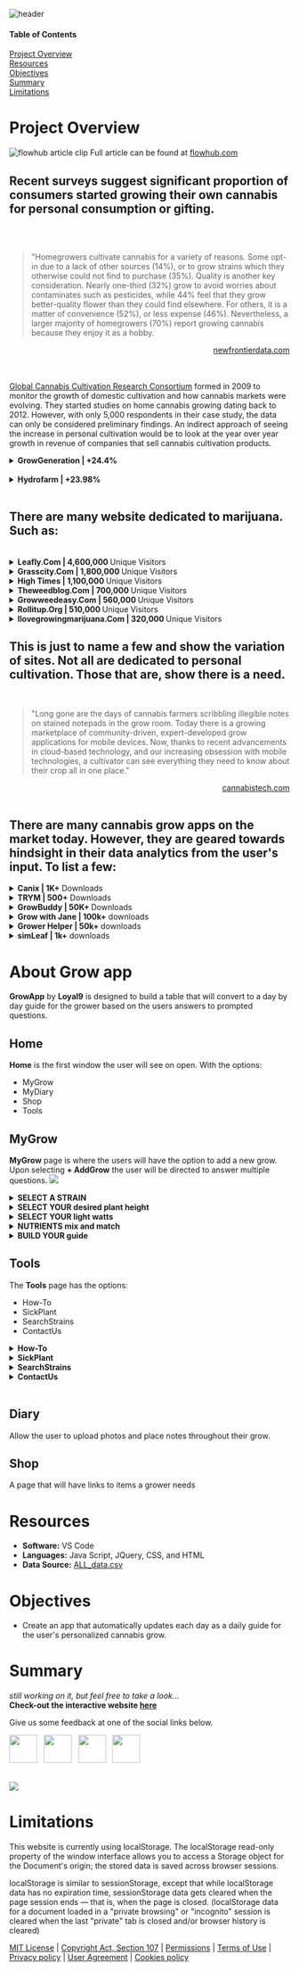 ![header](/pics/header.png)
 
#### Table of Contents  

[Project Overview](#project-overview)  
[Resources](#resources)  
[Objectives](#objectives)  
[Summary](#summary)  
[Limitations](#limitations)  
  
# Project Overview
![flowhub article clip](pics/news.gif) Full article can be found at [flowhub.com](https://flowhub.com/cannabis-industry-statistics)
## Recent surveys suggest significant proportion of consumers started growing their own cannabis for personal consumption or gifting.  
<br>
<br>  

>"Homegrowers cultivate cannabis for a variety of reasons. Some opt-in due to a lack of other sources (14%), or to grow strains which they otherwise could not find to purchase (35%). Quality is another key consideration. Nearly one-third (32%) grow to avoid worries about contaminates such as pesticides, while 44% feel that they grow better-quality flower than they could find elsewhere. For others, it is a matter of convenience (52%), or less expense (46%). Nevertheless, a larger majority of homegrowers (70%) report growing cannabis because they enjoy it as a hobby.  

<div style="text-align: right" ><a href="https://newfrontierdata.com/cannabis-insights/for-many-cannabis-consumers-home-is-where-the-grow-is/">newfrontierdata.com</a></div>
<br>
<br>

[Global Cannabis Cultivation Research Consortium](https://worldwideweed.nl/about/) formed in 2009 to monitor the growth of domestic cultivation and how cannabis markets were evolving. They started studies on home cannabis growing dating back to 2012. However, with only 5,000 respondents in their case study, the data can only be considered preliminary findings. An indirect approach of seeing the increase in personal cultivation would be to look at the year over year growth in revenue of companies that sell cannabis cultivation products. 
<br>  
<details>
<summary><b>GrowGeneration  | +24.4%  </b></summary>
<!--more info-->

**GrowGeneration** carries and sells thousands of products, including organic nutrients and soils, advanced lighting technology and state of the art hydroponic equipment to be used indoors and outdoors by commercial and home growers. **GrowGeneration Corp. ICR, Inc.**'s full year revenue estimated between $420 million to $422 million, an increase of 118% over prior year. Same-store-sales up 24.4% for full year 2021.   
</details>  
<br>
<details>
<summary><b>Hydrofarm  | +23.98% </b></summary>
<!--more info-->

**Hydrofarm** is a leading manufacturer and distributor of branded hydroponics equipment and supplies for controlled environment agriculture, including grow lights, climate control solutions, grow media and nutrients, as well as broad portfolio of innovative and proprietary branded products. As of Q2 2022, **HYDROFARM HOLDINGS GROUP**'s revenue has grown 23.98% year over year.    
</details>
<br>  

## There are many website dedicated to marijuana. Such as:
<br>
<details>
<summary><b>Leafly.Com  | 4,600,000 </b> Unique Visitors</summary>
<!--more info-->

**[Leafly.Com](https://www.leafly.com/)** is the world's most trusted destination to discover cannabis products and order them from legal, licensed retailers.  
</details>  
  
<details>
<summary><b>Grasscity.Com  | 1,800,000 </b> Unique Visitors</summary>
<!--more info-->  

**[Grasscity.Com](https://www.grasscity.com/)** is a leading online smoke shop that offers the largest range of bongs, dab rigs, water pipes, glass pipes, bubblers, vaporizers and accessories.    
</details> 
 
<details>
<summary><b>High Times  | 1,100,000 </b> Unique Visitors</summary>
<!--more info-->  

**[Hightimes.Com](https://hightimes.com/)** is an online magazine that delivers news and updates about cannabis, from cultivation and legalization, to entertainment and culture.  
</details>  

<details>
<summary><b>Theweedblog.Com  | 700,000 </b> Unique Visitors</summary>
<!--more info-->  

 **[Theweedblog.Com](https://theweedblog.com/)** is a source of important marijuana-related information.  
</details>  

<details>
<summary><b>Growweedeasy.Com  | 560,000 </b> Unique Visitors</summary>
<!--more info-->  

**[Growweedeasy.Com](https://www.growweedeasy.com/)** will show you how easy it is to grow your own marijuana at home, with as little time and effort as possible. If you want to start growing cannabis indoors for the first time, or if you’re already a pro grower and want to improve your current cannabis growing skill.   
</details>  

<details>
<summary><b>Rollitup.Org  | 510,000 </b> Unique Visitors</summary>
<!--more info-->  

**[Rollitup.Org](https://rollitup.org/)** has Marijuana Growing and Cannabis Cultivation resources, Marijuana seeds, and thousands of articles for growing cannabis.    
</details>

<details>
<summary><b>Ilovegrowingmarijuana.Com  | 320,000 </b> Unique Visitors</summary>
<!--more info-->  

**[Ilovegrowingmarijuana.Com](https://www.ilovegrowingmarijuana.com/)** ia a source on how to grow marijuana by Robert Bergman, Amsterdam. With guides and helpful experts.    
</details>  

## This is just to name a few and show the variation of sites. Not all are dedicated to personal cultivation. Those that are, show there is a need.  
<br>

>"Long gone are the days of cannabis farmers scribbling illegible notes on stained notepads in the grow room. Today there is a growing marketplace of community-driven, expert-developed grow applications for mobile devices. Now, thanks to recent advancements in cloud-based technology, and our increasing obsession with mobile technologies, a cultivator can see everything they need to know about their crop all in one place."  

<div style="text-align: right" ><a href="https://www.cannabistech.com/articles/smart-grow-apps-cannabis-weed/">cannabistech.com</a></div>  
<br>  

## There are many cannabis grow apps on the market today. However, they are geared towards hindsight in their data analytics from the user's input. To list a few:
<details>
<summary><b>Canix | 1K+</b> Downloads</summary>
<!--All you need is a blank line-->

**Canix** provides a mobile data entry solution that allows employees to enter data at the point of action. The Canix platform includes cultivation and manufacturing workflows, CRM & sales, scanning & RFID, labeling, reporting, and more. Cultivators can use Canix to track inventory, monitor compliance, and run reports.
</details> 

<details>
<summary><b>TRYM  | 500+</b> Downloads</summary>
<!--All you need is a blank line-->

**TRYM** offers a mobile SAAS platform to boost efficiency, stay in compliance, and monitor climate and root zone conditions. Additionally, the software offers team management, METRC reporting, plant tracking and task management.
</details>  

<details>
<summary><b>GrowBuddy | 50K+ </b>Downloads</summary>
<!--more info-->

**GrowBuddy** is an application simple enough for hobbyists to use but packed full of valuable features that even commercial operations would reap benefits from. The app strives to be a comprehensive database, capable of logging all relevant grow data to help you learn from your mistakes and compare against other strains and other crops. 
</details>   

<details>
<summary><b>Grow with Jane | 100k+</b> downloads</summary>
<!--more info-->

**Jane** focuses on providing newbie growers with guidance, grow logs and scheduling tools for their small operations. 
</details> 

<details>
<summary><b>Grower Helper | 50k+</b> downloads</summary>
<!--more info-->

**Grower Helper** is a tool that can be used to help cannabis growers keep track of their grow ops. You can register your plants, fertilizers, and sprays, add photos to keep track of progress, set task reminders, track environmental conditions, and even log information about your end products such as extracts. 
</details> 

<details>
<summary><b>simLeaf | 1k+</b> downloads</summary>
<!--more info-->

**simLeaf** allows users to practice growing weed virtually from their phone or tablet. The platform is actually quite sophisticated, as you must manage light, temperature, humidity, water levels, nutrients, and pH levels throughout the growing stages. simLeaf also provides useful tips and educational information to help you along the way. 
</details> 



# About Grow app

**GrowApp** by **Loyal9** is designed to build a table that will convert to a day by day guide for the grower based on the users answers to prompted questions.  

## Home  
**Home** is the first window the user will see on open. With the options: 
- MyGrow
- MyDiary
- Shop
- Tools 

## MyGrow 

**MyGrow** page is where the users will have the option to add a new grow. Upon selecting **+ AddGrow** the user will be directed to answer multiple questions.
![](assets\img\phone1.png)
<details>
<summary><b>SELECT A STRAIN</b></summary>
<!--more info-->

**Search** page  
The User will be taken to a search page that allows them to filter through a list of 2,792 strains. As the user types in the input field the list filters the strain names and logos. Upon selecting a list item, that items logo and information appears:  

- Strain Name  
- THC % 
- CBD % 
- Indica, Sativa, Hybrid %  
- Basic information about the strain 

 If the user likes what the see, they select it as their strain. Or go back and search till they do.  

*The day by day table will start being built in the background based on the users strain selection. Each strain is linked to their average flowering weeks. In which, will be converted to days.*  
</details>
<details>
<summary><b>SELECT YOUR desired plant height</b></summary>
<!--more info-->

**Plant Size** page  
The user will be automatically directed to this page after selecting their strain. A drop box with multiple choice will allow the user to select from:  
    
    - 1-2 feet
    - 3-4 feet
    - 5-6 feet
    - 7+ feet  

*The day by day table will continue being built in the background based on the users selection. Each plants height option is linked to their average vegetative weeks needed to grow that height. In which, will be converted to days.*  
</details>
<details>
<summary><b>SELECT YOUR light watts</b></summary>
<!--more info-->   
- The user will be automatically directed to this page after selecting their plant height. A drop box with multiple choice will allow the user to select from:  

    - 125W
    - 250W
    - 400W
    - 600W
    - 1000W  

*The day by day table will continue being built in the background based on the users selection. Each light watt option is linked to the inche space needed between the canopy and light. The **Light Distance** column data will be filled by the corresponding value.*  
</details> 
<details><summary><b>NUTRIENTS mix and match</b></summary><blockquote>  
<!--more info-->
The user will be automatically directed to this page after selecting their light's watts. Checkboxes will allow the user to select from:  
<br><br>
<b>Advanced Nutrients</b><br>
<input type="checkbox" checked>
<label> VooDoo Juice</label><br>
<input type="checkbox" checked>
<label> Big Bud</label><br>
<input type="checkbox">
<label> B-52</label><br>
<input type="checkbox">
<label> Overdrive</label><br>
<input type="checkbox">
<label> Piranha</label><br>
<input type="checkbox">
<label> Bud Candy</label><br>
<input type="checkbox">
<label> Final Phaze</label><br>
<input type="checkbox">
<label> Tarantula</label><br>
<input type="checkbox">
<label> Nirvana</label><br>
<input type="checkbox">
<label> Sensizym</label><br>
<input type="checkbox">
<label> Bud Ignitor</label><br>
<input type="checkbox">
<label> Rhino Skin</label><br>  
<input type="checkbox" checked>
<label> Bud Factor X</label> 
<br><br>
<b>Mamoth Garden Starter Kit</b><br>
<input type="checkbox">
<label> Mammoth Grow Me™</label><br>
<input type="checkbox">
<label> Mammoth Protect Me™ </label>
<br><br>
<b>General Organics® BioThrive®</b><br>
<input type="checkbox">
<label> BioThrive® Grow</label><br>
<input type="checkbox">
<label> BioThrive® Bloom</label>
<br><br>
<b>General Organics® BioThrive®</b><br>
<input type="checkbox" checked>
<label> FloraGro®</label><br>
<input type="checkbox" checked>
<label> FloraBloom®</label><br>
<input type="checkbox">
<label> FloraMicro®</label>
<br><br>
<b>TECHNAFLORA The Recipe for Success Starter Kit™</b><br>
<input type="checkbox">
<label> B.C Grow</label><br>
<input type="checkbox">
<label> B.C Boost</label><br>
<input type="checkbox">
<label> B.C Bloom</label><br>
<input type="checkbox" checked>
<label> Sugar Daddy</label><br>
<input type="checkbox">
<label> ROOT 66</label><br>
<input type="checkbox">
<label> Thrive Alive B-1 Red</label><br>
<input type="checkbox">
<label> Thrive Alive B-1 Green</label><br>
<input type="checkbox">
<label> MagiCal</label><br>
<input type="checkbox">
<label> Awesome Blossoms</label><br>  
<input type="checkbox">
<label> Rootech Cloning Gel  </label><br> 
<br><br>              
<b>FOXFARM DIRTY DOZEN®</b><br>
<input type="checkbox">
<label> Big Bloom®</label><br>
<input type="checkbox">
<label> Grow Big®</label><br>
<input type="checkbox">
<label> Tiger Bloom®</label><br>
<input type="checkbox">
<label> Boomerang®</label><br>
<input type="checkbox" checked>
<label> Kangaroots®</label><br>
<input type="checkbox">
<label> Microbe Brew®</label><br>
<input type="checkbox">
<label> Wholly Mackerel®</label><br>
<input type="checkbox" checked>
<label> Kelp Me Kelp You®</label><br>
<input type="checkbox">
<label> Bembé®</label><br>
<input type="checkbox">
<label> Open Sesame®</label><br>
<input type="checkbox">
<label> Beastie Bloomz®</label><br>
<input type="checkbox">
<label> Cha Ching®</label><br>  
<br><br>
</blockquote></details>  
<details><summary><b>BUILD YOUR guide</b></summary>
<!--more info-->   
The user will be automatically directed to a page showing their selections and give them their anticipated amount of days to growing along with a calandar box that will allow the user to select their start date.  
<br>
<br>    
The user is now taken to the <b>INFORMATIONoverload</b> page where a table of all their grow days exist.  
<br>
<br>
From there, the user can go back to the <b>MyGrow</b> page where their grow now exist or <b>MyTask</b> to view their daily task.
</details>  

## Tools  
The **Tools** page has the options:
<br>
- How-To
- SickPlant
- SearchStrains
- ContactUs  
<details><summary><b>How-To</b></summary>
<!--more info-->   
Gives a breakdown of GrowApp and how-to + AddGrow
</details>
<details><summary><b>SickPlant</b></summary>
<!--more info-->   
Links to GrowWeedEasy.com's

            - Plant Doctor
            - Tips on bugs, pest, and mold
            - Signs of nutrient dificiencies
            - Identifying light issues
</details>
<details><summary><b>SearchStrains</b></summary>
<!--more info-->   
Allows the User to a search through a list of 2,792 strains. As the user types in the input field the list filters the strain names and logos. Upon selecting a list item, that items logo and information appears. 
</details>
<details><summary><b>ContactUs</b></summary>
<!--more info-->   
Allows the User to contact Loyal9  
</details>
<br>  

## Diary  
Allow the user to upload photos and place notes throughout their grow.  

## Shop  
A page that will have links to items a grower needs

# Resources  
- **Software:** VS Code   
- **Languages:** Java Script, JQuery, CSS, and HTML  
- **Data Source:** [ALL_data.csv](https://raw.githubusercontent.com/Shannon-Goddard/grow_data/main/Resources/csv/ALL_data.csv)    

# Objectives  
- Create an app that automatically updates each day as a daily guide for the user's personalized cannabis grow.   

# Summary


*still working on it, but feel free to take a look...* 
<br> 
**Check-out the interactive website [here](https://shannon-goddard.github.io/grow_app/)**
<br>

 Give us some feedback at one of the social links below.

 <img href="https://twitter.com/Loyal9GrowApp" src="pics\twitter.png" width="50" height="50">&nbsp;&nbsp;
<img href="https://www.facebook.com/Loyal9GrowApp/" src="pics\facebook.png" width="50" height="50">&nbsp;&nbsp;
<img href="https://www.instagram.com/loyal9growapp/" src="pics\instagram.png" width="50" height="50">&nbsp;&nbsp;
<img href="https://github.com/Shannon-Goddard/grow_app" src="pics\github.png" width="50" height="50"> 
<br>
<br>  


![](/pics/gif.gif)  

# Limitations  
This website is currently using localStorage. The localStorage read-only property of the window interface allows you to access a Storage object for the Document's origin; the stored data is saved across browser sessions.

localStorage is similar to sessionStorage, except that while localStorage data has no expiration time, sessionStorage data gets cleared when the page session ends — that is, when the page is closed. (localStorage data for a document loaded in a "private browsing" or "incognito" session is cleared when the last "private" tab is closed and/or browser history is cleared)  

[MIT License](https://github.com/Shannon-Goddard/grow_search/blob/main/LICENSE) |
[Copyright Act, Section 107](/resources/copyrightact.md) |
[Permissions](/resources/permission.png) |
[Terms of Use](../assets/vendor/policies/TermsOfUse.html) |
[Privacy policy](../assets/vendor/policies/PrivacyPolicy.html) |
[User Agreement](../assets/vendor/policies/eula.html) |
[Cookies policy](../assets/vendor/policies/CookiePolicy.html)


